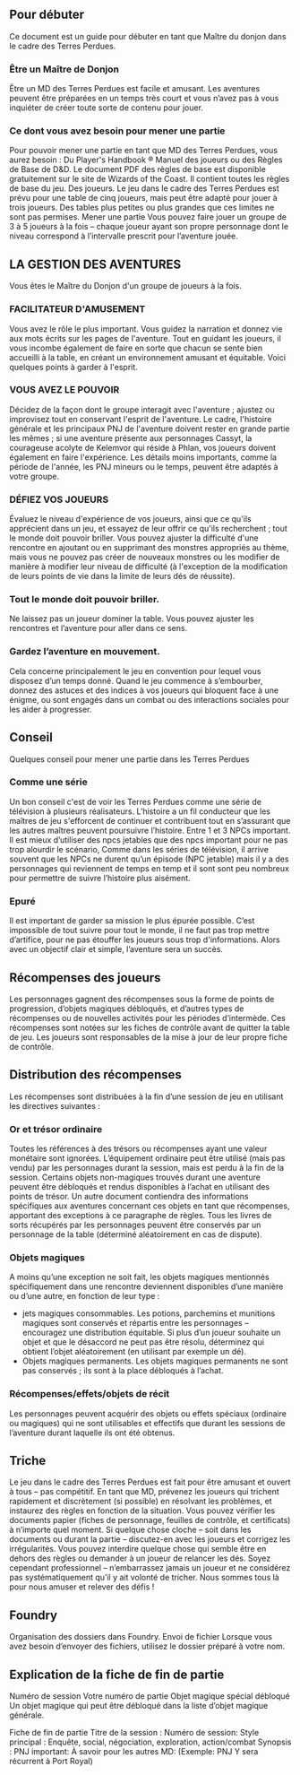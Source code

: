 ## Pour débuter
Ce document est un guide pour débuter en tant que Maître du donjon dans le cadre des Terres Perdues.

### Être un Maître de Donjon
Être un MD des Terres Perdues est facile et amusant. Les aventures peuvent être préparées en un temps très court et vous n’avez pas à vous inquiéter de créer toute sorte de contenu pour jouer.

### Ce dont vous avez besoin pour mener une partie
Pour pouvoir mener une partie en tant que MD des Terres Perdues, vous aurez besoin :
Du Player's Handbook ® Manuel des joueurs ou des Règles de Base de D&D. Le document PDF des règles de base est disponible gratuitement sur le site de Wizards of the Coast. Il contient toutes les règles de base du jeu.
Des joueurs. Le jeu dans le cadre des Terres Perdues est prévu pour une table de cinq joueurs, mais peut être adapté pour jouer à  trois joueurs. Des tables plus petites ou plus grandes que ces limites ne sont pas permises.
Mener une partie
Vous pouvez faire jouer un groupe de 3 à 5 joueurs à la fois – chaque joueur ayant son propre personnage dont le niveau correspond à l’intervalle prescrit pour l’aventure jouée.

## LA GESTION DES AVENTURES
Vous êtes le Maître du Donjon d'un groupe de joueurs à la fois.
### FACILITATEUR D'AMUSEMENT
Vous avez le rôle le plus important. Vous guidez la narration et donnez vie aux mots écrits sur les pages de l'aventure. Tout en guidant les joueurs, il vous incombe également de faire en sorte que chacun se sente bien accueilli à la table, en créant un environnement amusant et équitable. Voici quelques points à garder à l'esprit.
### VOUS AVEZ LE POUVOIR
Décidez de la façon dont le groupe interagit avec l'aventure ; ajustez ou improvisez tout en conservant l'esprit de l'aventure. Le cadre, l'histoire générale et les principaux PNJ de l'aventure doivent rester en grande partie les mêmes ; si une aventure présente aux personnages Cassyt, la courageuse acolyte de Kelemvor qui réside à Phlan, vos joueurs doivent également en faire l'expérience. Les détails moins importants, comme la période de l'année, les PNJ mineurs ou le temps, peuvent être adaptés à votre groupe.
### DÉFIEZ VOS JOUEURS
Évaluez le niveau d'expérience de vos joueurs, ainsi que ce qu'ils apprécient dans un jeu, et essayez de leur offrir ce qu'ils recherchent ; tout le monde doit pouvoir briller.  Vous pouvez ajuster la difficulté d'une rencontre en ajoutant ou en supprimant des monstres appropriés au thème, mais vous ne pouvez pas créer de nouveaux monstres ou les modifier de manière à modifier leur niveau de difficulté (à l'exception de la modification de leurs points de vie dans la limite de leurs dés de réussite). 
### Tout le monde doit pouvoir briller. 
Ne laissez pas un joueur dominer la table. Vous pouvez ajuster les rencontres et l’aventure pour aller dans ce sens.
### Gardez l’aventure en mouvement. 
Cela concerne principalement le jeu en convention pour lequel vous disposez d’un temps donné. Quand le jeu commence à s’embourber, donnez des astuces et des indices à vos joueurs qui bloquent face à une énigme, ou sont engagés dans un combat ou des interactions sociales pour les aider à progresser.
## Conseil
Quelques conseil pour mener une partie dans les Terres Perdues

### Comme une série
Un bon conseil c'est de voir les Terres Perdues comme une série de télévision à plusieurs réalisateurs. L’histoire a un fil conducteur que les maîtres de jeu s'efforcent de continuer et contribuent tout en s’assurant que les autres maîtres peuvent poursuivre l’histoire. 
Entre 1 et 3 NPCs important. 
Il est mieux d’utiliser des npcs jetables que des npcs important pour ne pas trop alourdir le scénario, Comme dans les séries de télévision, il arrive souvent que les NPCs ne durent qu’un épisode (NPC jetable) mais il y a des personnages qui reviennent de temps en temp et il sont sont peu nombreux pour permettre de suivre l’histoire plus aisément. 

### Epuré
Il est important de garder sa mission le plus épurée possible. C’est impossible de tout suivre pour tout le monde, il ne faut pas trop mettre d’artifice, pour ne pas étouffer les joueurs sous trop d'informations. Alors avec un objectif clair et simple, l’aventure sera un succès.

## Récompenses des joueurs
Les personnages gagnent des récompenses sous la forme de points de progression, d’objets magiques débloqués, et d’autres types de récompenses ou de nouvelles activités pour les périodes d’intermède. Ces récompenses sont notées sur les fiches de contrôle avant de quitter la table de jeu. Les joueurs sont responsables de la mise à jour de leur propre fiche de contrôle.

## Distribution des récompenses
Les récompenses sont distribuées à la fin d’une session de jeu en utilisant les directives suivantes :

### Or et trésor ordinaire 
Toutes les références à des trésors ou récompenses ayant une valeur monétaire sont ignorées. L’équipement ordinaire peut être utilisé (mais pas vendu) par les personnages durant la session, mais est perdu à la fin de la session. Certains objets non-magiques trouvés durant une aventure peuvent être débloqués et rendus disponibles à l’achat en utilisant des points de trésor. Un autre document contiendra des informations spécifiques aux aventures concernant ces objets en tant que récompenses, apportant des exceptions à ce paragraphe de règles. Tous les livres de sorts récupérés par les personnages peuvent être conservés par un personnage de la table (déterminé aléatoirement en cas de dispute).

### Objets magiques
A moins qu’une exception ne soit fait, les objets magiques mentionnés spécifiquement dans une rencontre deviennent disponibles d’une manière ou d’une autre, en fonction de leur type :
- jets magiques consommables. 
Les potions, parchemins et munitions magiques sont conservés et répartis entre les personnages – encouragez une distribution équitable. Si plus d’un joueur souhaite un objet et que le désaccord ne peut pas être résolu, déterminez qui obtient l’objet aléatoirement (en utilisant par exemple un dé).
- Objets magiques permanents. 
Les objets magiques permanents ne sont pas conservés ; ils sont à la place débloqués à l’achat.

### Récompenses/effets/objets de récit
 Les personnages peuvent acquérir des objets ou effets spéciaux (ordinaire ou magiques) qui ne sont utilisables et effectifs que durant les sessions de l’aventure durant laquelle ils ont été obtenus. 




## Triche
Le jeu dans le cadre des Terres Perdues est fait pour être amusant et ouvert à tous – pas compétitif. En tant que MD, prévenez les joueurs qui trichent rapidement et discrètement (si possible) en résolvant les problèmes, et instaurez des règles en fonction de la situation. Vous pouvez vérifier les documents papier (fiches de personnage, feuilles de contrôle, et certificats) à n’importe quel moment. Si quelque chose cloche – soit dans les documents ou durant la partie – discutez-en avec les joueurs et corrigez les irrégularités. Vous pouvez interdire quelque chose qui semble être en dehors des règles ou demander à un joueur de relancer les dés. Soyez cependant professionnel – n’embarrassez jamais un joueur et ne considérez pas systématiquement qu’il y ait volonté de tricher. Nous sommes tous là pour nous amuser et relever des défis !



## Foundry
Organisation des dossiers dans Foundry.
Envoi de fichier
Lorsque vous avez besoin d’envoyer des fichiers, utilisez le dossier préparé à votre nom.




## Explication de la fiche de fin de partie
Numéro de session 
Votre numéro de partie
Objet magique spécial débloqué
Un objet magique qui peut être débloqué dans la liste d’objet magique générale. 

Fiche de fin de partie
Titre de la session :
Numéro de session: 
Style principal : Enquête, social, négociation, exploration, action/combat
Synopsis :
PNJ important:
À savoir pour les autres MD: (Exemple: PNJ Y sera récurrent à Port Royal)



